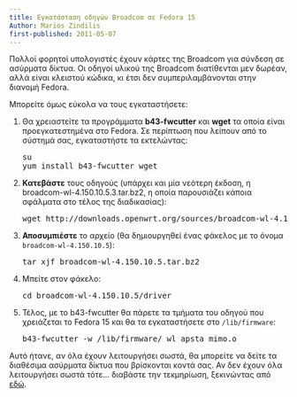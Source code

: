 ```yaml
---
title: Εγκατάσταση οδηγών Broadcom σε Fedora 15
Author: Marios Zindilis
first-published: 2011-05-07
---
```


Πολλοί φορητοί υπολογιστές έχουν κάρτες της Broadcom για σύνδεση σε ασύρματα δίκτυα. Οι οδηγοί υλικού της Broadcom διατίθενται μεν δωρέαν, αλλά είναι κλειστού κώδικα, κι έτσι δεν συμπεριλαμβάνονται στην διανομή Fedora. 

<!-- read more -->

Μπορείτε όμως εύκολα να τους εγκαταστήσετε:
<ol><li>Θα χρειαστείτε τα προγράμματα <strong>b43-fwcutter</strong> και <strong>wget</strong> τα οποία είναι προεγκατεστημένα στο Fedora. Σε περίπτωση που λείπουν από το σύστημά σας, εγκαταστήστε τα εκτελώντας:<pre>su
yum install b43-fwcutter wget</pre></li>
<li><strong>Κατεβάστε</strong> τους οδηγούς (υπάρχει και μία νεότερη έκδοση, η broadcom-wl-4.150.10.5.3.tar.bz2, η οποία παρουσιάζει κάποια σφάλματα στο τέλος της διαδικασίας):<pre>wget http://downloads.openwrt.org/sources/broadcom-wl-4.150.10.5.tar.bz2</pre></li>
<li><strong>Αποσυμπιέστε</strong> το αρχείο (θα δημιουργηθεί ένας φάκελος με το όνομα <code>broadcom-wl-4.150.10.5</code>):<pre>tar xjf broadcom-wl-4.150.10.5.tar.bz2</pre></li>
<li>Μπείτε στον φάκελο:<pre>cd broadcom-wl-4.150.10.5/driver</pre></li>
<li>Τέλος, με το b43-fwcutter θα πάρετε τα τμήματα του οδηγού που χρειάζεται το Fedora 15 και θα τα εγκαταστήσετε στο <code>/lib/firmware</code>:<pre>b43-fwcutter -w /lib/firmware/ wl_apsta_mimo.o</pre></li>
</ol>
Αυτό ήτανε, αν όλα έχουν λειτουργήσει σωστά, θα μπορείτε να δείτε τα διαθέσιμα ασύρματα δίκτυα που βρίσκονται κοντά σας. Αν δεν έχουν όλα λειτουργήσει σωστά τότε… διαβάστε την τεκμηρίωση, ξεκινώντας από <a href="http://linuxwireless.org/en/users/Drivers/b43#device_firmware_installation">εδώ</a>.
